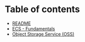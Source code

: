 # Table of contents

* [README](README.md)
* [ECS - Fundamentals](ECS.md)
* [Object Storage Service (OSS)](object-storage-service-oss.md)
